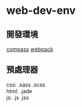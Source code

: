 # web-dev-env

## 開發環境
[compass](http://compass-style.org/)
[webpack](https://webpack.github.io/)

## 預處理器
css: .sass .scss  
html: .jade  
js: .js .jsx  

